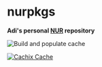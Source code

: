 # nurpkgs

**Adi's personal [NUR](https://github.com/nix-community/NUR) repository**

![Build and populate cache](https://github.com/adhityaravi/nur-packages/workflows/Build%20and%20populate%20cache/badge.svg)

[![Cachix Cache](https://img.shields.io/badge/cachix-ivdi-blue.svg)](https://ivdi.cachix.org)

